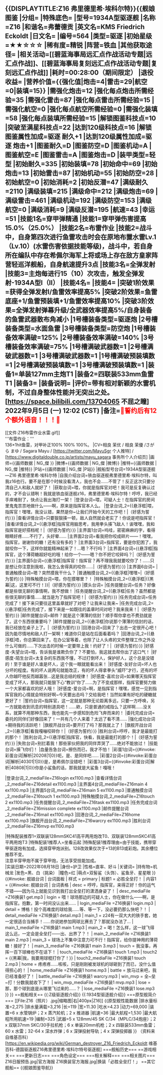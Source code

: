 {{DISPLAYTITLE:Z16 弗里德里希·埃科尔特}}{{舰娘图鉴
|分组=
|特殊底色=
|型号=1934A型驱逐舰
|名称=Z16
|和谐名=弗蕾德贡
|英文名=KMS Friedrich Eckoldt
|日文名=
|编号=564
|类型=驱逐
|初始星级=★★☆☆☆
|稀有度=精锐
|阵营=铁血
|其他获取途径=<!--【无则不填】-->
|相关活动=[[碧蓝海事局远汇点作战活动专题|远汇点作战]]、[[碧蓝海事局复刻远汇点作战活动专题|复刻远汇点作战]]
|耗时=00:28:00（期间限定）
|退役收益=
|营养价值={{强化值|炮击=4|雷击=29|航空=0|装填=15}}
|需强化炮击=12
|强化每点炮击所需经验=35
|需强化雷击=87
|强化每点雷击所需经验=15
|需强化航空=0
|强化每点航空所需经验=0
|需强化装填=58
|强化每点装填所需经验=15
|解锁图鉴科技点=10
|突破至满星科技点=22
|达到120级科技点=16
|解锁图鉴属性加成=驱逐 耐久+1
|达到120级属性加成=驱逐 炮击+1
|图鉴耐久=D
|图鉴防空=D
|图鉴机动=A
|图鉴航空=E
|图鉴雷击=A
|图鉴炮击=D
|装甲类型=轻型
|初始耐久=335
|初始装填=78
|初始命中=69
|初始炮击=13
|初始雷击=87
|初始机动=55
|初始防空=28
|初始航空=0
|初始消耗=2
|初始反潜=47
|满级耐久=2110
|满级装填=215
|满级命中=212
|满级炮击=69
|满级雷击=461
|满级机动=192
|满级防空=153
|满级航空=0
|满级消耗=9
|满级反潜=195
|航速=43
|幸运=51
|技能1名=穿甲弹精通
|技能1=穿甲弹伤害提高15.0%（25.0%）
|技能2名=布雷作业
|技能2=战斗中，自身第四次进行鱼雷攻击时会在原地布置水雷Lv.1（Lv.10）(水雷伤害依据技能等级)，战斗中，若自身所在编队中存在希佩尔海军上将或场上存在敌方皇家阵营轻巡洋舰船，自身航速提升3点
|技能3名=全弹发射
|技能3=主炮每进行15（10）次攻击，触发全弹发射-1934A型I（II）
|技能4名=
|技能4=
|突破1阶效果=获得全弹发射I/鱼雷效率提高5%
|突破2阶效果=鱼雷底座+1/鱼雷预装填+1/鱼雷效率提高10%
|突破3阶效果=全弹发射弹幕升级/全武器效率提高5%/自身装备的鱼雷武器散布角减小
|1号槽装备类型=驱逐炮
|2号槽装备类型=水面鱼雷
|3号槽装备类型=防空炮
|1号槽装备效率满破=125%
|2号槽装备效率满破=140%
|3号槽装备效率满破=75%
|1号槽满破武器数=1
|2号槽满破武器数=1
|3号槽满破武器数=1
|1号槽满破预装填数=1
|2号槽满破预装填数=1
|3号槽满破预装填数=1
|装备1=单装127mm主炮T1
|装备2=四联装533mm鱼雷T1
|装备3=
|装备说明=
|评价=带有相对新颖的水雷机制，不过自身整体性能并无突出之处。<br>
[https://space.bilibili.com/13704065 不屈之瞳] 2022年9月5日 (一) 12:02 (CST)
|备注=<span style="color:red;">💓誓约后有12个额外语音！！！💓</span>
----
[[文件:Z16布雷作业水雷.gif]]<br>
'''布雷作业：'''<br>
136×1hit鱼雷，对甲补正100% 100% 100%。
|CV=相良 茉优 / 相良 茉優 /さがら まゆ / Sagara Mayu / [https://twitter.com/MayuSgr 个人推特] / [https://www.digitaldouble.co.jp/artists/mayu_sagara 事务所个人介绍页]
|画师={{画师数据 | NG_傑 }}
|微博={{画师数据 | NG_傑 |微博}}
|推特={{画师数据 | NG_傑 |推特}}
|P站={{画师数据 | NG_傑 |P站}}
|舰船型号台词=1934A型驱逐舰—Z16 弗里德里希·埃科尔特
|自我介绍台词=铁血驱逐舰弗里德里希·埃科尔特，叫我z16也行。要不是在那个时候没看清人，我也不会……不管了！反正这次只要分清自己人和敌人就好了！
|获取台词=喂，你就是指挥官对吧！我可是反复确认过的，才不会认错咧！我就是铁血驱逐舰z16，弗里德里希·埃科尔特！哼哼，我已经手痒难耐了，快点让我出海打一架！
|登录台词=喂，可疑人士！在指挥官的房间里鬼鬼祟祟地做什么——啊，原来是指挥官本人么。
|登录台词_2={{悬浮框|喂，指挥官！嘿嘿，我没认错，果然是你~让我们开始今天的工作吧！|（好感为誓约）}} 
|查看详情台词=只要狠狠揍一顿，敌人自然就会老实了！你说是吧指挥官！
|查看详情台词_2={{悬浮框|指挥官用脑思考，我用拳头揍飞敌人！诶嘿嘿，我和指挥官是好搭档呢！|（好感为誓约）}} 
|主界面1台词=呜哇，密密麻麻的字，看得眼睛好疼……不行了，头好晕……
|主界面2台词=看我把你咬成碎片——！嘿嘿，指挥官，谢谢你的糖！还有没有多的？
|主界面3台词=指挥官，要是你犯困了，我就咬你一下，这样你就能精神起来了！…嗯？不行吗？
|主界面4台词={{悬浮框|指挥官，这个薄荷糖超好吃的哦！给你一个——嗯？你不把它咬碎吗？|（好感为誓约）}} 
|主界面5台词={{悬浮框|指挥官！指挥官？再不理我我就要咬你了！……只是想让你注意到我啦，我怎么舍得真的咬你……|（好感为誓约）}} 
|主界面6台词=
|普通触摸台词=嗯？突然摸我干什么？
|普通触摸台词_2={{悬浮框|嘿嘿~|（好感为誓约）}} 
|特殊触摸台词=喂，你在摸哪里？！
|特殊触摸台词_2={{悬浮框|{{黑幕|这，这里可不行！}}|（好感为誓约）}} 
|摸头台词=
|任务提醒台词=任务？好像都是些很无聊的事情啊，我不想做！
|任务提醒台词_2={{悬浮框|任务？虽然都是些很无聊的事情……就当是为了指挥官吧！|（好感为誓约）}} 
|任务完成台词=任务完成了！接下来只要往这里盖章就好了对吧？让我来让我来~
|任务完成台词_2={{悬浮框|任务完成了，接下来是一如既往的盖章时间对吧？我来我来！|（好感为誓约）}} 
|邮件提醒台词=邮件？就是这个薄薄的信封？顺手帮你拿也不费劲就是了。这个东西很重要吗？
|邮件提醒台词_2={{悬浮框|你说那个薄薄的信封的话，我已经放在桌子上了。|（好感为誓约）}} 
|回港台词=回来了？出击一定很开心吧！因为能尽情地和敌人打一架啊！难道你只是站在后面看着吗？
|回港台词_2={{悬浮框|唔，你总算回来了。在办公室等着，也除了让人头疼的文件整理工作之外没什么可做的……下次出击的时候一定要带上我！约好了！|（好感为誓约）}} 
|好感度-失望台词=喂，告诉我是谁欺负你了？不要怕，我这就去帮你出了这口气！
|好感度-陌生台词=太复杂的东西我不懂，不过打倒坏人，保护好人，这个总是没错的！至于谁是好人谁是坏人，这个我一眼就能看出来！
|好感度-友好台词=坏人也分坏的程度。有的坏人说两句就能改正，有的坏人得拿拳头“威吓”才行，还有的坏人你越吓他反而越嚣张…这是我总结的规律！
|好感度-喜欢台词=如果哪天指挥官变成了坏人，那我就只能狠下心“教训”你了……为了不变成那样，指挥官要努力做一个大家都喜欢的好人哦！
|好感度-爱台词=啊，是指挥官！嘿嘿，感觉一见到指挥官我的心情就会特别好啊~今天要出击吗？交给我吧！当然如果有好吃的硬糖就更好了！
|誓约台词=指挥官，这一定就是那种无论距离多远，只要一方呼唤，另一方就能收到讯息的特别道具吧！……欸，只是普通的戒指么？这样啊……没关系，就算不用那种东西，我也能先一步感知到危险飞奔而来的！
|委托完成台词=委托的同伴们好像回来了！一共有几个人来着？太远了看不清……
|强化成功台词=期待我的活跃吧！
|旗舰开战台词=要开打了吗？那我就上了！
|旗舰开战台词_2={{悬浮框|看我嘎嘣咬碎你！|（好感为誓约）}} 
|胜利台词=哼哼，我才是最能打的那个！
|胜利台词_2={{悬浮框|指挥官，快看，我是最能打的那个！|（好感为誓约）}} 
|失败台词=别拦着我！那些家伙把我的同伴弄哭了……绝对不能放过！
|技能台词=揍飞你们！
|血量告急台词=擦伤而已，我才不怕！
|彩蛋1台词={{#invoke:彩蛋台词|解析|20208|1|0}}呃，是、是同伴吧……
|彩蛋2台词={{#invoke:彩蛋台词|解析|40301|1|0}}是，是希佩尔没错吧！
|彩蛋3台词={{#invoke:彩蛋台词|解析|40808|1|0}}你是小鲨鱼的话，那我就是大鲨鱼！嘎哦！

|登录台词_2_mediaFile=Z16login ex1100.mp3
|查看详情台词_2_mediaFile=Z16detail ex1100.mp3
|主界面4台词_mediaFile=Z16main 4 ex1100.mp3
|主界面5台词_mediaFile=Z16main 5 ex1100.mp3
|普通触摸台词_2_mediaFile=Z16touch 1 ex1100.mp3
|特殊触摸台词_2_mediaFile=Z16touch 2 ex1100.mp3
|任务提醒台词_2_mediaFile=Z16task ex1100.mp3
|任务完成台词_2_mediaFile=Z16mission complete ex1100.mp3
|邮件提醒台词_2_mediaFile=Z16mail ex1100.mp3
|回港台词_2_mediaFile=Z16home ex1100.mp3
|旗舰开战台词_2_mediaFile=Z16warcry ex1100.mp3
|胜利台词_2_mediaFile=Z16mvp ex1100.mp3

|特殊配装推荐1=双联装128mmSKC41高平两用炮改T0、双联装128mmSKC41高平两用炮T3
|特殊配装1推荐人=坐看云起
|特殊配装1推荐理由=由于技能，携带穿甲驱逐炮有加成，选择穿甲炮派别。128改效果仅次于+13的B13或彩炮。其余槽位推荐不变。<br>
注意半穿甲炮不属于穿甲炮，无法享受技能加成。<br>
|实装日期=2022年08月18日
|身份=护卫
|性格=直率、好斗
|关键词=
|持有物=机械龙
|发色=黑、白（挑染）
|瞳色=红
|萌点=双髻鲨（头饰）、鲨鱼牙、星星眼
}}
{{#invoke: 舰娘台词 | 台词面板 
| 样式 = primary
| 标题1 = 必胜全垒打！
| 内容1 = {{#invoke: 舰娘台词 | 台词表格
  | desc = 哼哼，指挥官，来得正好！你的运气不错——因为马上就能见识到我打出全垒打的潇洒身姿了！
  | desc_mediaFile =Z16换装1 get.mp3
  | login = 喂！球场那边的可疑人士，你在做什么——啊，是指挥官。抱歉，第一时间没认出来……
  | login_mediaFile =Z16换装1 login.mp3
  | detail = 博格！投个高难度的球给我……等、等一下，没必要扔那么快吧？！
  | detail_mediaFile =Z16换装1 detail.mp3
  | main_1 = z24有一双大大的铁手套，她一定很适合当捕手！……你说她参加网球比赛去了？那就没办法了…
  | main_1_mediaFile =Z16换装1 main 1.mp3
  | main_2 = 喝！怎么样，这一球飞得这么远，一定会是全垒打——出、出界了？！
  | main_2_mediaFile =Z16换装1 main 2.mp3
  | main_3 = 球场上不集中注意力可不行！指挥官，给你提神用的薄荷糖！接好了！
  | main_3_mediaFile =Z16换装1 main 3.mp3
  | touch = 我没事，再挥一百下球棒也不在话下！
  | touch_mediaFile =Z16换装1 touch 1.mp3
  | touch2 = {{黑幕|我，我要用球棍打你了！}}
  | touch2_mediaFile =Z16换装1 touch 2.mp3
  | home = 疼疼疼……咳咳，只是刚刚被发球机的球砸到了而已，没什么值得担心的！
  | home_mediaFile =Z16换装1 home.mp3
  | battle = 放马过来吧，我已经准备好了！
  | battle_mediaFile =Z16换装1 warcry.mp3
  | win_mvp = 全~垒~打！分数我就收下了！
  | win_mvp_mediaFile =Z16换装1 mvp.mp3
  | lose = 那，那个球到底是从哪里飞过来的……？
  | lose_mediaFile =Z16换装1 lose.mp3
  }}
}}
==舰船相关==
{{:Z级驱逐舰介绍}}
{{:1934型驱逐舰介绍}}
===原型舰简介===
[[File:Z16（照片）.jpg|缩略图|右|400px|Z16]] 
{{原型舰性能数据
|排水量标准=2,275
|排水量满载=3,216
|长=119
|宽=11.30
|吃水=4.23
|动力=69,000
|装置=6 x 水管锅炉；2 x 蒸汽轮机；2 x 推进器
|航速=36
|最大航程=1,530
|最大航程所用航速=19
|编制=325
|武器=5 x 128mm/45 SK C/34（MPLC/34炮座）；2 x 双联37mm SKC/30手拉机枪；6 x 单装20mm机枪；2 x 四联装533mm鱼雷；60 x 水雷；32-64 x 深水炸弹；6 x 深弹投射导轨；4 x 深弹投掷器
}}
（资料来自维基百科）<ref>[https://en.wikipedia.org/wiki/German_destroyer_Z16_Friedrich_Eckoldt 维基百科-德国驱逐舰Z16弗里德里希·埃科尔特号驱逐舰]</ref>
===舰船历史===
==游戏相关==
===更新日志===
===角色设定===
===相关解释===
===相关图片===
<gallery mode="packed" heights="300px">
Z16日服预告.jpg|官方海报
Z16换装官方海报.jpg|换装「必胜全垒打！」
</gallery>
==其它舰船==
{{舰娘图鉴导航}}